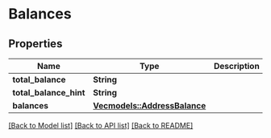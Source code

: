 # Balances

## Properties

Name | Type | Description | Notes
------------ | ------------- | ------------- | -------------
**total_balance** | **String** |  | 
**total_balance_hint** | **String** |  | 
**balances** | [**Vec<models::AddressBalance>**](AddressBalance.md) |  | 

[[Back to Model list]](../README.md#documentation-for-models) [[Back to API list]](../README.md#documentation-for-api-endpoints) [[Back to README]](../README.md)


